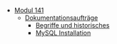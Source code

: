 * [Modul 141](/)
    * [Dokumentationsaufträge](dokumentationsauftraege/)
        * [Begriffe und historisches](dokumentationsauftraege/begriffe_historisches)
        * [MySQL Installation](dokumentationsauftraege/mysql_installation)